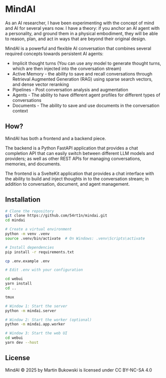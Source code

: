 # MindAI

As an AI researcher, I have been experimenting with the concept of mind and AI for several years now. I have a theory: if you anchor an AI agent with a personality, and ground them in a physical embodiment, they will be able to reason, plan, and act in ways that are beyond their original design.

MindAI is a powerful and flexible AI conversation that combines several required concepts towards persistent AI agents:
- Implicit thought turns (You can use any model to generate thought turns, which are then injected into the conversation stream)
- Active Memory - the ability to save and recall conversations through Retrieval Augmented Generation (RAG) using sparse search vectors, and dense vector reranking
- Pipelines - Post conversation analysis and augmentation
- Agents - The ability to have different agent profiles for different types of conversations
- Documents - The ability to save and use documents in the conversation context

## How?

MindAI has both a frontend and a backend piece.

The backend is a Python FastAPI application that provides a chat completion API that can easily switch between different LLM models and providers; as well as other REST APIs for managing conversations, memories, and documents.

The frontend is a SvelteKit application that provides a chat interface with the ability to build and inject thoughts in to the conversation stream; in addition to conversation, document, and agent management.

## Installation

```bash
# Clone the repository
git clone https://github.com/54rt1n/mindai.git
cd mindai

# Create a virtual environment
python -m venv .venv
source .venv/bin/activate  # On Windows: .venv\Scripts\activate

# Install dependencies
pip install -r requirements.txt

cp .env.example .env

# Edit .env with your configuration

cd webui
yarn install
cd ..

tmux

# Window 1: Start the server
python -m mindai.server

# Window 2: Start the worker (optional)
python -m mindai.app.worker

# Window 3: Start the web UI
cd webui
yarn dev --host

```

## License

MindAI © 2025 by Martin Bukowski is licensed under CC BY-NC-SA 4.0 
